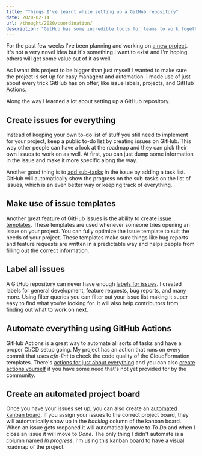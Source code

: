 ```yaml
---
title: "Things I've learnt while setting up a GitHub repository"
date: 2020-02-14
url: /thought/2020/coordination/
description: "GitHub has some incredible tools for teams to work together, you just have to make use of them."
---
```


For the past few weeks I've been planning and working on [a new project](https://github.com/mijndert/cloudformation). It's not a very novel idea but it's something I want to exist and I'm hoping others will get some value out of it as well.

As I want this project to be bigger than just myself I wanted to make sure the project is set up for easy managent and automation. I made use of just about every trick GitHub has on offer, like issue labels, projects, and GitHub Actions.

Along the way I learned a lot about setting up a GitHub repository.

## Create issues for everything

Instead of keeping your own to-do list of stuff you still need to implement for your project, keep a public to-do list by creating issues on GitHub. This way other people can have a look at the roadmap and they can pick their own issues to work on as well. At first, you can just dump some information in the issue and make it more specific along the way.

Another good thing is to [add sub-tasks](https://github.blog/2013-01-09-task-lists-in-gfm-issues-pulls-comments/) in the issue by adding a task list. GitHub will automatically show the progress on the sub-tasks on the list of issues, which is an even better way or keeping track of everything.

## Make use of issue templates

Another great feature of GitHub issues is the ability to create [issue templates](https://help.github.com/en/github/building-a-strong-community/configuring-issue-templates-for-your-repository). These templates are used whenever someone tries opening an issue on your project. You can fully optimize the issue template to suit the needs of your project. These templates make sure things like bug reports and feature requests are written in a predictable way and helps people from filling out the correct information.

## Label all issues

A GitHub repository can never have enough [labels for issues](https://help.github.com/en/github/managing-your-work-on-github/about-labels). I created labels for general development, feature requests, bug reports, and many more. Using filter queries you can filter out your issue list making it super easy to find what you're looking for. It will also help contributors from finding out what to work on next.

## Automate everything using GitHub Actions

GitHub Actions is a great way to automate all sorts of tasks and have a proper CI/CD setup going. My project has an action that runs on every commit that uses _cfn-lint_ to check the code quality of the CloudFormation templates. There's [actions for just about everything](https://github.com/marketplace?type=actions) and you can also [create actions yourself](https://help.github.com/en/actions) if you have some need that's not yet provided for by the community.

## Create an automated project board

Once you have your issues set up, you can also create an [automated kanban board](https://help.github.com/en/github/managing-your-work-on-github/about-project-boards). If you assign your issues to the correct project board, they will automatically show up in the _backlog_ column of the kanban board. When an issue gets reoponed it will automatically move to _To Do_ and when I close an issue it will move to _Done_. The only thing I didn't automate is a column named _In progress_. I'm using this kanban board to have a visual roadmap of the project.
